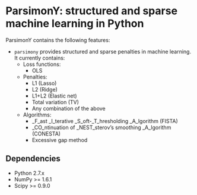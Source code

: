 ParsimonY: structured and sparse machine learning in Python
===========================================================

ParsimonY contains the following features:
* `parsimony` provides structured and sparse penalties in machine learning. It currently contains:
    * Loss functions:
        * OLS
    * Penalties:
        * L1 (Lasso)
        * L2 (Ridge)
        * L1+L2 (Elastic net)
        * Total variation (TV)
        * Any combination of the above
    * Algorithms:
        * _F_ast _I_terative _S_oft-_T_hresholding _A_lgorithm (FISTA)
        * _CO_ntinuation of _NEST_sterov’s smoothing _A_lgorithm (CONESTA)
        * Excessive gap method


Dependencies
------------
* Python 2.7.x
* NumPy >= 1.6.1
* Scipy >= 0.9.0

